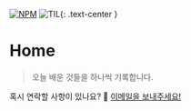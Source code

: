   [![NPM](https://img.shields.io/npm/v/docsify-example-panels.svg?style=flat-square)](https://www.npmjs.com/package/docsify-example-panels) ![TIL](https://img.shields.io/badge/TIL-Today%20I%20Learned-brightgreen){: .text-center }

# Home

> 오늘 배운 것들을 하나씩 기록합니다.

혹시 연락할 사항이 있나요? 🧐 <a href="mailto:younggyoung.lee1@gmail.com">이메일을 보내주세요! </a>

